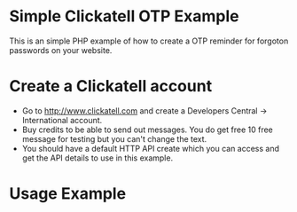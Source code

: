 # Simple Clickatell OTP Example

This is an simple PHP example of how to create a OTP reminder for forgoton passwords on your website.

# Create a Clickatell account

* Go to  http://www.clickatell.com and create a Developers Central -> International account.
* Buy credits to be able to send out messages. You do get free 10 free message for testing but you can't change the text.
* You should have a default HTTP API create which you can access and get the API details to use in this example.

# Usage Example



